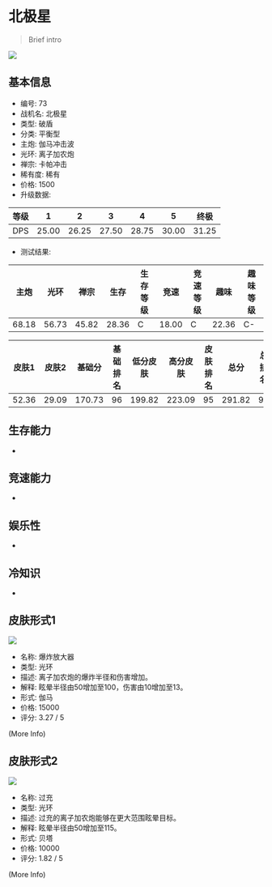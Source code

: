 # 北极星

> Brief intro

<img src="/ships/ship_73.png" style={{zoom:1}}/>

## 基本信息

- 编号: 73
- 战机名: 北极星
- 类型: 破盾
- 分类: 平衡型
- 主炮: 伽马冲击波
- 光环: 离子加农炮
- 禅宗: 卡帕冲击
- 稀有度: 稀有
- 价格: 1500
- 升级数据: 

| 等级 | 1 | 2 | 3 | 4 | 5 | 终极 |
|--|--|--|--|--|--|--|
| DPS | 25.00 | 26.25 | 27.50 | 28.75 | 30.00 | 31.25 |

- 测试结果: 

| 主炮 | 光环 | 禅宗 | 生存 | 生存等级 | 竞速 | 竞速等级 | 趣味 | 趣味等级 |
|--|--|--|--|--|--|--|--|--|
| 68.18 | 56.73 | 45.82 | 28.36 | C | 18.00 | C | 22.36 | C- |

| 皮肤1 | 皮肤2 | 基础分 | 基础排名 | 低分皮肤 | 高分皮肤 | 皮肤排名 | 总分 | 总排名 |
|--|--|--|--|--|--|--|--|--|
| 52.36 | 29.09 | 170.73 | 96 | 199.82 | 223.09 | 95 | 291.82 | 95 |

## 生存能力

-

## 竞速能力

-

## 娱乐性

-

## 冷知识

-

## 皮肤形式1

<img src="/ships/ship_73_apex_1.png" style={{zoom:1}}/>

- 名称: 爆炸放大器
- 类型: 光环
- 描述: 离子加农炮的爆炸半径和伤害增加。
- 解释: 眩晕半径由50增加至100，伤害由10增加至13。
- 形式: 伽马
- 价格: 15000
- 评分: 3.27 / 5

(More Info)

## 皮肤形式2

<img src="/ships/ship_73_apex_2.png" style={{zoom:1}}/>

- 名称: 过充
- 类型: 光环
- 描述: 过充的离子加农炮能够在更大范围眩晕目标。
- 解释: 眩晕半径由50增加至115。
- 形式: 贝塔
- 价格: 10000
- 评分: 1.82 / 5

(More Info)
